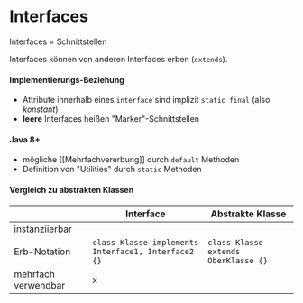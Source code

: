 # Interfaces
Interfaces = Schnittstellen

Interfaces können von anderen Interfaces erben (`extends`).

#### Implementierungs-Beziehung
- Attribute innerhalb eines `interface` sind implizit `static final` (also *konstant*)
- **leere** Interfaces heißen "Marker"-Schnittstellen

#### Java 8+
- mögliche [[Mehrfachvererbung]] durch `default` Methoden
- Definition von "Utilities" durch `static` Methoden

#### Vergleich zu abstrakten Klassen
|                     | Interface                                           | Abstrakte Klasse                     |
| ------------------- | --------------------------------------------------- | ------------------------------------ |
| instanziierbar      |                                                     |                                      |
| Erb-Notation        | `class Klasse implements Interface1, Interface2 {}` | `class Klasse extends OberKlasse {}` |
| mehrfach verwendbar | x                                                   |                                      |
